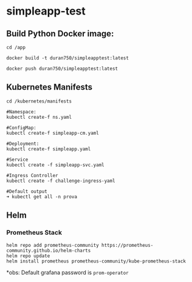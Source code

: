 # simpleapp-test

## Build Python Docker image:

```
cd /app

docker build -t duran750/simpleapptest:latest

docker push duran750/simpleapptest:latest
```

## Kubernetes Manifests 

```
cd /kubernetes/manifests

#Namespace: 
kubectl create-f ns.yaml

#ConfigMap:
kubectl create-f simpleapp-cm.yaml

#Deployment: 
kubectl create-f simpleapp.yaml

#Service
kubectl create -f simpleapp-svc.yaml

#Ingress Controller
kubectl create -f challenge-ingress-yaml

#Default output 
➜ kubectl get all -n prova               

```

## Helm 

### Prometheus Stack

```
helm repo add prometheus-community https://prometheus-community.github.io/helm-charts
helm repo update
helm install prometheus prometheus-community/kube-prometheus-stack
```

*obs: Default grafana password is `prom-operator`